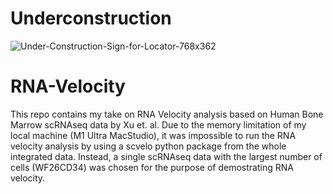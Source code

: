 # Underconstruction 

![Under-Construction-Sign-for-Locator-768x362](https://github.com/user-attachments/assets/a9f262ff-ba1f-4e18-b0af-d3290ad52913)



# RNA-Velocity
This repo contains my take on RNA Velocity analysis based on Human Bone Marrow scRNAseq data by Xu et. al. 
Due to the memory limitation of my local machine (M1 Ultra MacStudio), it was impossible to run the RNA velocity analysis by using a scvelo python package from the whole integrated data.  Instead, a single  scRNAseq data with the largest number of cells (WF26CD34) was chosen for the purpose of demostrating RNA velocity.  
